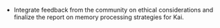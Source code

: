 - Integrate feedback from the community on ethical considerations and finalize the report on memory processing strategies for Kai.